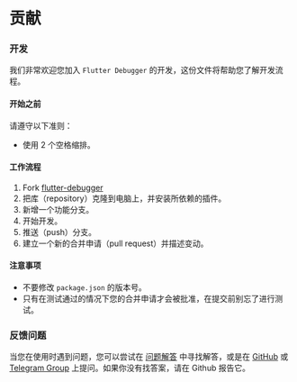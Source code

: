 # 贡献

### 开发

我们非常欢迎您加入 `Flutter Debugger` 的开发，这份文件将帮助您了解开发流程。

#### 开始之前

请遵守以下准则：

* 使用 2 个空格缩排。

#### 工作流程

1. Fork [flutter-debugger](https://github.com/blankapp/flutter-debugger)
2. 把库（repository）克隆到电脑上，并安装所依赖的插件。
3. 新增一个功能分支。
4. 开始开发。
5. 推送（push）分支。
6. 建立一个新的合并申请（pull request）并描述变动。

#### 注意事项

* 不要修改 `package.json` 的版本号。
* 只有在测试通过的情况下您的合并申请才会被批准，在提交前别忘了进行测试。

### 反馈问题

当您在使用时遇到问题，您可以尝试在 [问题解答](troubleshooting.md) 中寻找解答，或是在 [GitHub](https://github.com/blankapp/flutter-debugger/issues) 或 [Telegram Group](https://t.me/flutterdebugger) 上提问。如果你没有找答案，请在 Github 报告它。

